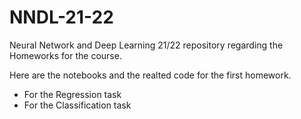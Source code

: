 # NNDL-21-22
Neural Network and Deep Learning 21/22 repository regarding the Homeworks for the course.


Here are the notebooks and the realted code for the first homework.
  - For the Regression task
  - For the Classification task
